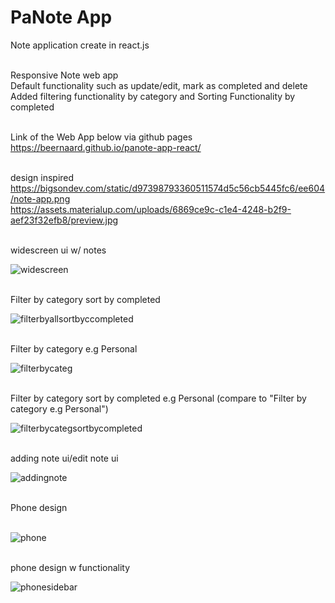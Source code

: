 # PaNote App
Note application create in react.js

<br>Responsive Note web app
<br>Default functionality such as update/edit, mark as completed and delete
<br>Added filtering functionality by category and Sorting Functionality by completed

<br>Link of the Web App below via github pages
<br>https://beernaard.github.io/panote-app-react/

<br>design inspired
<br>https://bigsondev.com/static/d97398793360511574d5c56cb5445fc6/ee604/note-app.png
<br>https://assets.materialup.com/uploads/6869ce9c-c1e4-4248-b2f9-aef23f32efb8/preview.jpg

<br>widescreen ui w/ notes

![widescreen](https://github.com/beernaard/panote-app-react/assets/142719026/c46ee786-6562-4be0-b105-2c2e214c0822)

<br>Filter by category sort by completed

![filterbyallsortbyccompleted](https://github.com/beernaard/panote-app-react/assets/142719026/64e0ba8c-a6f6-4fa5-b068-0a034a945b99)

<br>Filter by category e.g Personal

![filterbycateg](https://github.com/beernaard/panote-app-react/assets/142719026/f619b005-1aa2-4d13-9962-82363ae7f59f)

<br>Filter by category sort by completed  e.g Personal (compare to "Filter by category e.g Personal")

![filterbycategsortbycompleted](https://github.com/beernaard/panote-app-react/assets/142719026/4e0edca1-9609-42ed-8d61-30ecc1c3a5ab)

<br>adding note ui/edit note ui

![addingnote](https://github.com/beernaard/panote-app-react/assets/142719026/ea7da1cc-cad1-456a-8d24-21749e7680c9)

<br>Phone design

<br>![phone](https://github.com/beernaard/panote-app-react/assets/142719026/300a2add-3ee1-406b-bc79-676e216d828f)

<br>phone design w functionality

![phonesidebar](https://github.com/beernaard/panote-app-react/assets/142719026/e20f7e9c-81ba-4374-9483-a42a8147423f)

